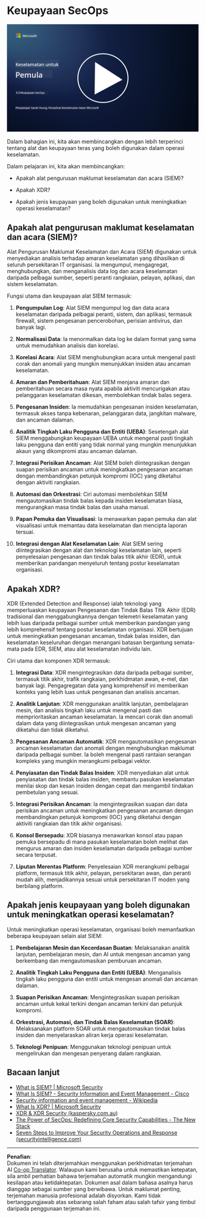 <!--
CO_OP_TRANSLATOR_METADATA:
{
  "original_hash": "553eb694c89f1caca0694e8d8ab89e0e",
  "translation_date": "2025-09-04T01:21:00+00:00",
  "source_file": "4.3 SecOps capabilities.md",
  "language_code": "ms"
}
-->
# Keupayaan SecOps

[![Tonton video](../../translated_images/4-3_placeholder.e6e2ff578a715178985449c7f550e382f9b199847b709653a5e0af6145a8e82f.ms.png)](https://learn-video.azurefd.net/vod/player?id=bdbc1c7c-307b-4519-b8ad-b142434c0461)

Dalam bahagian ini, kita akan membincangkan dengan lebih terperinci tentang alat dan keupayaan teras yang boleh digunakan dalam operasi keselamatan.

Dalam pelajaran ini, kita akan membincangkan:

- Apakah alat pengurusan maklumat keselamatan dan acara (SIEM)?

- Apakah XDR?

- Apakah jenis keupayaan yang boleh digunakan untuk meningkatkan operasi keselamatan?

## Apakah alat pengurusan maklumat keselamatan dan acara (SIEM)?

Alat Pengurusan Maklumat Keselamatan dan Acara (SIEM) digunakan untuk menyediakan analisis terhadap amaran keselamatan yang dihasilkan di seluruh persekitaran IT organisasi. Ia mengumpul, mengagregat, menghubungkan, dan menganalisis data log dan acara keselamatan daripada pelbagai sumber, seperti peranti rangkaian, pelayan, aplikasi, dan sistem keselamatan.

Fungsi utama dan keupayaan alat SIEM termasuk:

1. **Pengumpulan Log**: Alat SIEM mengumpul log dan data acara keselamatan daripada pelbagai peranti, sistem, dan aplikasi, termasuk firewall, sistem pengesanan pencerobohan, perisian antivirus, dan banyak lagi.

2. **Normalisasi Data**: Ia menormalkan data log ke dalam format yang sama untuk memudahkan analisis dan korelasi.

3. **Korelasi Acara**: Alat SIEM menghubungkan acara untuk mengenal pasti corak dan anomali yang mungkin menunjukkan insiden atau ancaman keselamatan.

4. **Amaran dan Pemberitahuan**: Alat SIEM menjana amaran dan pemberitahuan secara masa nyata apabila aktiviti mencurigakan atau pelanggaran keselamatan dikesan, membolehkan tindak balas segera.

5. **Pengesanan Insiden**: Ia memudahkan pengesanan insiden keselamatan, termasuk akses tanpa kebenaran, pelanggaran data, jangkitan malware, dan ancaman dalaman.

6. **Analitik Tingkah Laku Pengguna dan Entiti (UEBA)**: Sesetengah alat SIEM menggabungkan keupayaan UEBA untuk mengenal pasti tingkah laku pengguna dan entiti yang tidak normal yang mungkin menunjukkan akaun yang dikompromi atau ancaman dalaman.

7. **Integrasi Perisikan Ancaman**: Alat SIEM boleh diintegrasikan dengan suapan perisikan ancaman untuk meningkatkan pengesanan ancaman dengan membandingkan petunjuk kompromi (IOC) yang diketahui dengan aktiviti rangkaian.

8. **Automasi dan Orkestrasi**: Ciri automasi membolehkan SIEM mengautomasikan tindak balas kepada insiden keselamatan biasa, mengurangkan masa tindak balas dan usaha manual.

9. **Papan Pemuka dan Visualisasi**: Ia menawarkan papan pemuka dan alat visualisasi untuk memantau data keselamatan dan mencipta laporan tersuai.

10. **Integrasi dengan Alat Keselamatan Lain**: Alat SIEM sering diintegrasikan dengan alat dan teknologi keselamatan lain, seperti penyelesaian pengesanan dan tindak balas titik akhir (EDR), untuk memberikan pandangan menyeluruh tentang postur keselamatan organisasi.

## Apakah XDR?

XDR (Extended Detection and Response) ialah teknologi yang memperluaskan keupayaan Pengesanan dan Tindak Balas Titik Akhir (EDR) tradisional dan menggabungkannya dengan telemetri keselamatan yang lebih luas daripada pelbagai sumber untuk memberikan pandangan yang lebih komprehensif tentang postur keselamatan organisasi. XDR bertujuan untuk meningkatkan pengesanan ancaman, tindak balas insiden, dan keselamatan keseluruhan dengan menangani batasan bergantung semata-mata pada EDR, SIEM, atau alat keselamatan individu lain.

Ciri utama dan komponen XDR termasuk:

1. **Integrasi Data**: XDR mengintegrasikan data daripada pelbagai sumber, termasuk titik akhir, trafik rangkaian, perkhidmatan awan, e-mel, dan banyak lagi. Pengagregatan data yang komprehensif ini memberikan konteks yang lebih luas untuk pengesanan dan analisis ancaman.

2. **Analitik Lanjutan**: XDR menggunakan analitik lanjutan, pembelajaran mesin, dan analisis tingkah laku untuk mengenal pasti dan memprioritaskan ancaman keselamatan. Ia mencari corak dan anomali dalam data yang diintegrasikan untuk mengesan ancaman yang diketahui dan tidak diketahui.

3. **Pengesanan Ancaman Automatik**: XDR mengautomasikan pengesanan ancaman keselamatan dan anomali dengan menghubungkan maklumat daripada pelbagai sumber. Ia boleh mengenal pasti rantaian serangan kompleks yang mungkin merangkumi pelbagai vektor.

4. **Penyiasatan dan Tindak Balas Insiden**: XDR menyediakan alat untuk penyiasatan dan tindak balas insiden, membantu pasukan keselamatan menilai skop dan kesan insiden dengan cepat dan mengambil tindakan pembetulan yang sesuai.

5. **Integrasi Perisikan Ancaman**: Ia mengintegrasikan suapan dan data perisikan ancaman untuk meningkatkan pengesanan ancaman dengan membandingkan petunjuk kompromi (IOC) yang diketahui dengan aktiviti rangkaian dan titik akhir organisasi.

6. **Konsol Bersepadu**: XDR biasanya menawarkan konsol atau papan pemuka bersepadu di mana pasukan keselamatan boleh melihat dan mengurus amaran dan insiden keselamatan daripada pelbagai sumber secara terpusat.

7. **Liputan Merentas Platform**: Penyelesaian XDR merangkumi pelbagai platform, termasuk titik akhir, pelayan, persekitaran awan, dan peranti mudah alih, menjadikannya sesuai untuk persekitaran IT moden yang berbilang platform.

## Apakah jenis keupayaan yang boleh digunakan untuk meningkatkan operasi keselamatan?

Untuk meningkatkan operasi keselamatan, organisasi boleh memanfaatkan beberapa keupayaan selain alat SIEM:

1. **Pembelajaran Mesin dan Kecerdasan Buatan**: Melaksanakan analitik lanjutan, pembelajaran mesin, dan AI untuk mengesan ancaman yang berkembang dan mengautomasikan pemburuan ancaman.

2. **Analitik Tingkah Laku Pengguna dan Entiti (UEBA)**: Menganalisis tingkah laku pengguna dan entiti untuk mengesan anomali dan ancaman dalaman.

3. **Suapan Perisikan Ancaman**: Mengintegrasikan suapan perisikan ancaman untuk kekal terkini dengan ancaman terkini dan petunjuk kompromi.

4. **Orkestrasi, Automasi, dan Tindak Balas Keselamatan (SOAR)**: Melaksanakan platform SOAR untuk mengautomasikan tindak balas insiden dan menyelaraskan aliran kerja operasi keselamatan.

5. **Teknologi Penipuan**: Menggunakan teknologi penipuan untuk mengelirukan dan mengesan penyerang dalam rangkaian.

## Bacaan lanjut

- [What is SIEM? | Microsoft Security](https://www.microsoft.com/security/business/security-101/what-is-siem?WT.mc_id=academic-96948-sayoung)
- [What Is SIEM? - Security Information and Event Management - Cisco](https://www.cisco.com/c/en/us/products/security/what-is-siem.html)
- [Security information and event management - Wikipedia](https://en.wikipedia.org/wiki/Security_information_and_event_management)
- [What Is XDR? | Microsoft Security](https://www.microsoft.com/security/business/security-101/what-is-xdr?WT.mc_id=academic-96948-sayoung)
- [XDR & XDR Security (kaspersky.com.au)](https://www.kaspersky.com.au/resource-center/definitions/what-is-xdr)
- [The Power of SecOps: Redefining Core Security Capabilities - The New Stack](https://thenewstack.io/the-power-of-secops-redefining-core-security-capabilities/)
- [Seven Steps to Improve Your Security Operations and Response (securityintelligence.com)](https://securityintelligence.com/seven-steps-to-improve-your-security-operations-and-response/)

---

**Penafian**:  
Dokumen ini telah diterjemahkan menggunakan perkhidmatan terjemahan AI [Co-op Translator](https://github.com/Azure/co-op-translator). Walaupun kami berusaha untuk memastikan ketepatan, sila ambil perhatian bahawa terjemahan automatik mungkin mengandungi kesilapan atau ketidaktepatan. Dokumen asal dalam bahasa asalnya harus dianggap sebagai sumber yang berwibawa. Untuk maklumat penting, terjemahan manusia profesional adalah disyorkan. Kami tidak bertanggungjawab atas sebarang salah faham atau salah tafsir yang timbul daripada penggunaan terjemahan ini.